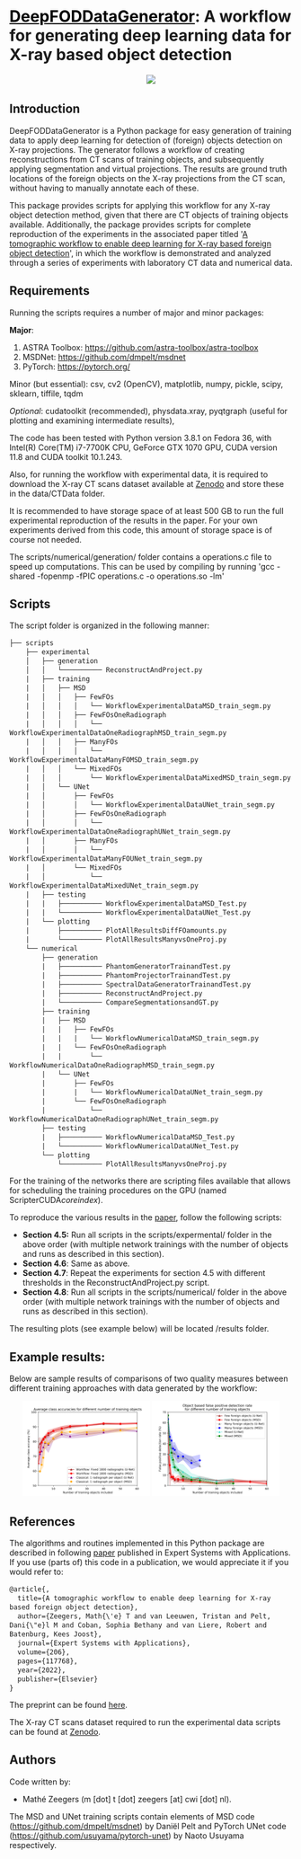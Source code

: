# <a href="https://www.sciencedirect.com/science/article/pii/S0957417422010429" style="color: black;">DeepFODDataGenerator</a>: A workflow for generating deep learning data for X-ray based object detection

   <p align="center">
   <img src="./images/Workflowv3Applied_simplified.svg">
    </p>
    
## Introduction

DeepFODDataGenerator is a Python package for easy generation of training data to apply deep learning for detection of (foreign) objects detection on X-ray projections. The generator follows a workflow of creating reconstructions from CT scans of training objects, and subsequently applying segmentation and virtual projections. The results are ground truth locations of the foreign objects on the X-ray projections from the CT scan, without having to manually annotate each of these.  

This package provides scripts for applying this workflow for any X-ray object detection method, given that there are CT objects of training objects available. Additionally, the package provides scripts for complete reproduction of the experiments in the associated paper titled '[A tomographic workflow to enable deep learning for X-ray based foreign object detection](https://www.sciencedirect.com/science/article/pii/S0957417422010429)', in which the workflow is demonstrated and analyzed through a series of experiments with laboratory CT data and numerical data.  


## Requirements

Running the scripts requires a number of major and minor packages:

**Major**:
1. ASTRA Toolbox:
https://github.com/astra-toolbox/astra-toolbox
2. MSDNet:
https://github.com/dmpelt/msdnet
3. PyTorch:
https://pytorch.org/

Minor (but essential):
csv, cv2 (OpenCV), matplotlib, numpy, pickle, scipy, sklearn, tiffile, tqdm

*Optional*:
cudatoolkit (recommended), physdata.xray, pyqtgraph (useful for plotting and examining intermediate results),

The code has been tested with Python version 3.8.1 on Fedora 36, with Intel(R) Core(TM) i7-7700K CPU, GeForce GTX 1070 GPU, CUDA version 11.8 and CUDA toolkit 10.1.243.

Also, for running the workflow with experimental data, it is required to download the X-ray CT scans dataset available at [Zenodo](https://zenodo.org/record/5866228) and store these in the data/CTData folder.

It is recommended to have storage space of at least 500 GB to run the full experimental reproduction of the results in the paper. For your own experiments derived from this code, this amount of storage space is of course not needed.

The scripts/numerical/generation/ folder contains a operations.c file to speed up computations. This can be used by compiling by running 'gcc -shared -fopenmp -fPIC operations.c -o operations.so -lm'

## Scripts

The script folder is organized in the following manner:

```
├── scripts
    ├── experimental
    │   ├── generation
    │   │   └────────── ReconstructAndProject.py
    |   ├── training
    |   │   ├── MSD
    |   │   │   ├── FewFOs
    |   │   │   │   └── WorkflowExperimentalDataMSD_train_segm.py
    |   │   │   ├── FewFOsOneRadiograph
    |   │   │   │   └── WorkflowExperimentalDataOneRadiographMSD_train_segm.py
    |   │   │   ├── ManyFOs
    |   │   │   │   └── WorkflowExperimentalDataManyFOMSD_train_segm.py
    |   │   │   └── MixedFOs
    |   │   │       └── WorkflowExperimentalDataMixedMSD_train_segm.py
    |   │   └── UNet
    |   │       ├── FewFOs
    |   │       │   └── WorkflowExperimentalDataUNet_train_segm.py
    |   │       ├── FewFOsOneRadiograph
    |   │       │   └── WorkflowExperimentalDataOneRadiographUNet_train_segm.py
    |   │       ├── ManyFOs
    |   │       │   └── WorkflowExperimentalDataManyFOUNet_train_segm.py
    |   │       └── MixedFOs
    |   │           └── WorkflowExperimentalDataMixedUNet_train_segm.py
    |   ├── testing
    |   |   ├────────── WorkflowExperimentalDataMSD_Test.py
    |   |   └────────── WorkflowExperimentalDataUNet_Test.py
    |   └── plotting
    |       ├────────── PlotAllResultsDiffFOamounts.py
    |       └────────── PlotAllResultsManyvsOneProj.py
    └── numerical
        ├── generation
        |   ├────────── PhantomGeneratorTrainandTest.py
        |   ├────────── PhantomProjectorTrainandTest.py
        |   ├────────── SpectralDataGeneratorTrainandTest.py
        |   ├────────── ReconstructAndProject.py
        |   └────────── CompareSegmentationsandGT.py
        ├── training
        |   ├── MSD
        |   |   ├── FewFOs
        |   |   |   └── WorkflowNumericalDataMSD_train_segm.py
        |   |   └── FewFOsOneRadiograph
        |   |       └── WorkflowNumericalDataOneRadiographMSD_train_segm.py
        |   └── UNet
        |       ├── FewFOs
        |       |   └── WorkflowNumericalDataUNet_train_segm.py
        |       └── FewFOsOneRadiograph
        |           └── WorkflowNumericalDataOneRadiographUNet_train_segm.py
        ├── testing
        |   ├────────── WorkflowNumericalDataMSD_Test.py
        |   └────────── WorkflowNumericalDataUNet_Test.py
        └── plotting
            └────────── PlotAllResultsManyvsOneProj.py
```    

For the training of the networks there are scripting files available that allows for scheduling the training procedures on the GPU (named ScripterCUDA*coreindex*).

To reproduce the various results in the [paper](https://www.sciencedirect.com/science/article/pii/S0957417422010429), follow the following scripts:
- **Section 4.5:** Run all scripts in the scripts/expermental/ folder in the above order (with multiple network trainings with the number of objects and runs as described in this section).
- **Section 4.6**: Same as above.
- **Section 4.7**: Repeat the experiments for section 4.5 with different thresholds in the ReconstructAndProject.py script.
- **Section 4.8**: Run all scripts in the scripts/numerical/ folder in the above order (with multiple network trainings with the number of objects and runs as described in this section).

The resulting plots (see example below) will be located /results folder.

## Example results:

Below are sample results of comparisons of two quality measures between different training approaches with data generated by the workflow:
   <p align="center">
   <img src="./images/Results_MSDUNET_5Avgs_AvgClassAcc_shaded.png" style="width: 45%">
   <img src="./images/Results_MSDUNET_5Avgs_FPrate_shaded.png" style="width: 45%">
   </p>
   

## References

The algorithms and routines implemented in this Python package are described in following [paper](https://www.sciencedirect.com/science/article/pii/S0957417422010429) published in Expert Systems with Applications. If you use (parts of) this code in a publication, we would appreciate it if you would refer to:

```
@article{,
  title={A tomographic workflow to enable deep learning for X-ray based foreign object detection},
  author={Zeegers, Math{\'e} T and van Leeuwen, Tristan and Pelt, Dani{\"e}l M and Coban, Sophia Bethany and van Liere, Robert and Batenburg, Kees Joost},
  journal={Expert Systems with Applications},
  volume={206},
  pages={117768},
  year={2022},
  publisher={Elsevier}
}
```
The preprint can be found [here](https://arxiv.org/abs/2201.12184).

The X-ray CT scans dataset required to run the experimental data scripts can be found at [Zenodo](https://zenodo.org/record/5866228).


## Authors

Code written by:
- Mathé Zeegers (m [dot] t [dot] zeegers [at] cwi [dot] nl).

The MSD and UNet training scripts contain elements of MSD code (https://github.com/dmpelt/msdnet) by Daniël Pelt and PyTorch UNet code (https://github.com/usuyama/pytorch-unet) by Naoto Usuyama respectively.
